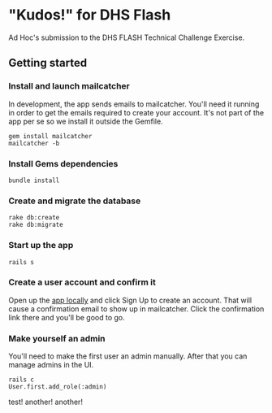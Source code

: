 # "Kudos!" for DHS Flash

Ad Hoc's submission to the DHS FLASH Technical Challenge Exercise.

## Getting started

### Install and launch mailcatcher

In development, the app sends emails to mailcatcher. You'll need it running in
order to get the emails required to create your account. It's not part of the
app per se so we install it outside the Gemfile.

```
gem install mailcatcher
mailcatcher -b
```

### Install Gems dependencies

```
bundle install
```

### Create and migrate the database

```
rake db:create
rake db:migrate
```

### Start up the app

```
rails s
```

### Create a user account and confirm it

Open up the [app locally](http://localhost:3000) and click Sign Up to create an
account. That will cause a confirmation email to show up in mailcatcher. Click
the confirmation link there and you'll be good to go.

### Make yourself an admin

You'll need to make the first user an admin manually. After that you can manage
admins in the UI.

```
rails c
User.first.add_role(:admin)
```

test!
another!
another!